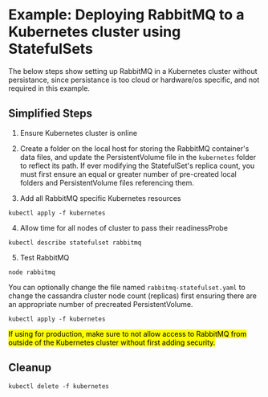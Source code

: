 # Example: Deploying RabbitMQ to a Kubernetes cluster using StatefulSets

The below steps show setting up RabbitMQ in a Kubernetes cluster without persistance, since persistance is too cloud or hardware/os specific, and not required in this example.

## Simplified Steps

1) Ensure Kubernetes cluster is online

2) Create a folder on the local host for storing the RabbitMQ container's data files, and update the PersistentVolume file in the `kubernetes` folder to reflect its path.  If ever modifying the StatefulSet's replica count, you must first ensure an equal or greater number of pre-created local folders and PersistentVolume files referencing them.

3) Add all RabbitMQ specific Kubernetes resources

```
kubectl apply -f kubernetes
```

4) Allow time for all nodes of cluster to pass their readinessProbe

```
kubectl describe statefulset rabbitmq
```

5) Test RabbitMQ

```
node rabbitmq
```

You can optionally change the file named `rabbitmq-statefulset.yaml` to change the cassandra cluster node count (replicas) first ensuring there are an appropriate number of precreated PersistentVolume.

```
kubectl apply -f kubernetes
```

<mark>If using for production, make sure to not allow access to RabbitMQ from outside of the Kubernetes cluster without first adding security.</mark>


## Cleanup

```
kubectl delete -f kubernetes
```

